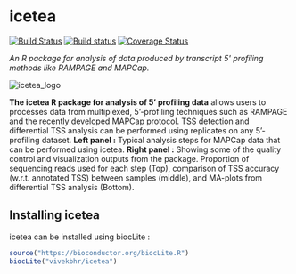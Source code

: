 # icetea

[![Build Status](https://travis-ci.org/vivekbhr/icetea.svg?branch=master)](https://travis-ci.org/vivekbhr/icetea)
[![Build status](https://ci.appveyor.com/api/projects/status/58od90th3qg5o7f0/branch/master?svg=true)](https://ci.appveyor.com/project/vivekbhr/icetea/branch/master)
[![Coverage Status](https://coveralls.io/repos/github/vivekbhr/icetea/badge.svg?branch=master)](https://coveralls.io/github/vivekbhr/icetea?branch=master)

*An R package for analysis of data produced by transcript 5' profiling methods like RAMPAGE and MAPCap.*

![icetea_logo](https://raw.githubusercontent.com/vivekbhr/icetea/master/icetea_front.png)

**The icetea R package for analysis of 5’ profiling data** allows users to processes data from multiplexed,
5’-profiling techniques such as RAMPAGE and the recently developed MAPCap protocol. TSS detection and
differential TSS analysis can be performed using replicates on any 5’-profiling dataset.
**Left panel :**  Typical analysis steps for MAPCap data that can be performed using icetea.
**Right panel :** Showing some of the quality control and visualization outputs from the package.
Proportion of sequencing reads used for each step (Top), comparison of TSS accuracy (w.r.t. annotated TSS)
between samples (middle), and MA-plots from differential TSS analysis (Bottom).


## Installing icetea

icetea can be installed using biocLite :

```r
source("https://bioconductor.org/biocLite.R")
biocLite("vivekbhr/icetea")
```
